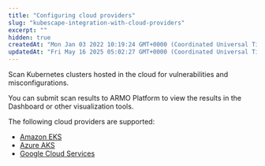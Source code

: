 ```yaml
---
title: "Configuring cloud providers"
slug: "kubescape-integration-with-cloud-providers"
excerpt: ""
hidden: true
createdAt: "Mon Jan 03 2022 10:19:24 GMT+0000 (Coordinated Universal Time)"
updatedAt: "Fri May 16 2025 05:02:27 GMT+0000 (Coordinated Universal Time)"
---
```

Scan Kubernetes clusters hosted in the cloud for vulnerabilities and misconfigurations.

You can submit scan results to ARMO Platform to view the results in the Dashboard or other visualization tools.

The following cloud providers are supported:

- [Amazon EKS](amazon-web-services-integration)
- [Azure AKS](azure-aks)
- [Google Cloud Services](google-cloud-services-integration)
